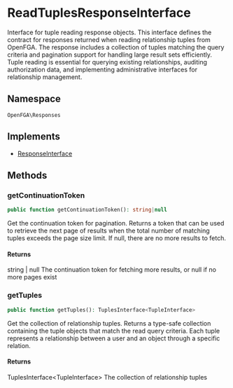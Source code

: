 # ReadTuplesResponseInterface

Interface for tuple reading response objects. This interface defines the contract for responses returned when reading relationship tuples from OpenFGA. The response includes a collection of tuples matching the query criteria and pagination support for handling large result sets efficiently. Tuple reading is essential for querying existing relationships, auditing authorization data, and implementing administrative interfaces for relationship management.

## Namespace
`OpenFGA\Responses`

## Implements
* [ResponseInterface](Responses/ResponseInterface.md)



## Methods
### getContinuationToken


```php
public function getContinuationToken(): string|null
```

Get the continuation token for pagination. Returns a token that can be used to retrieve the next page of results when the total number of matching tuples exceeds the page size limit. If null, there are no more results to fetch.


#### Returns
string | null
 The continuation token for fetching more results, or null if no more pages exist

### getTuples


```php
public function getTuples(): TuplesInterface<TupleInterface>
```

Get the collection of relationship tuples. Returns a type-safe collection containing the tuple objects that match the read query criteria. Each tuple represents a relationship between a user and an object through a specific relation.


#### Returns
TuplesInterface&lt;TupleInterface&gt;
 The collection of relationship tuples

